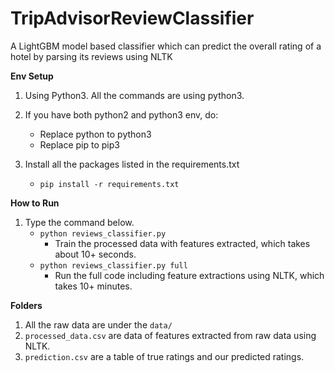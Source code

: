 # TripAdvisorReviewClassifier
A LightGBM model based classifier which can predict the overall rating of a hotel by parsing its reviews using NLTK

**Env Setup**
1. Using Python3. All the commands are using python3.
2. If you have both python2 and python3 env, do:
   * Replace python to python3
   * Replace pip to pip3

2. Install all the packages listed in the requirements.txt
   * `pip install -r requirements.txt`

**How to Run**
1. Type the command below.
   * `python reviews_classifier.py`
      * Train the processed data with features extracted, which takes about 10+ seconds.
   * `python reviews_classifier.py full`
      * Run the full code including feature extractions using NLTK, which takes 10+ minutes.

**Folders**
1. All the raw data are under the `data/`
2. `processed_data.csv` are data of features extracted from raw data using NLTK.
3. `prediction.csv` are a table of true ratings and our predicted ratings.

